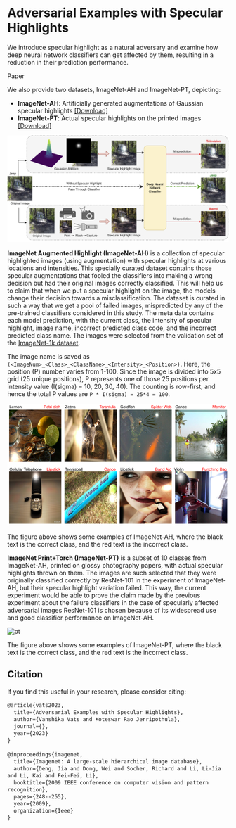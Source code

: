 # Adversarial Examples with Specular Highlights

We introduce specular highlight as a natural adversary and examine how deep neural network classifiers can get affected by them, resulting in a reduction in their prediction performance.

Paper

We also provide two datasets, ImageNet-AH and ImageNet-PT, depicting:

- **ImageNet-AH**: Artificially generated augmentations of Gaussian specular highlights [[Download]](https://drive.google.com/drive/folders/1xEwymaOZnKzOiBqqdBrurMTNIgP5ZYuk?usp=sharing)
- **ImageNet-PT**: Actual specular highlights on the printed images [[Download]](https://drive.google.com/drive/folders/14BqEKZYOWqP7Jsi4O1W18A3qucUG80oh?usp=sharing)

![teaser](assets/teaser_jeep.png)

**ImageNet Augmented Highlight (ImageNet-AH)** is a collection of specular highlighted images (using augmentation) with specular highlights at various locations and intensities. This specially curated dataset contains those specular augmentations that fooled the classifiers into making a wrong decision but had their original images correctly classified. This will help us to claim that when we put a specular highlight on the image, the models change their decision towards a misclassification. The dataset is curated in such a way that we get a pool of failed images, mispredicted by any of the pre-trained classifiers considered in this study. The meta data contains each model prediction, with the current class, the intensity of specular highlight, image name, incorrect predicted class code, and the incorrect predicted class name. The images were selected from the validation set of the [ImageNet-1k dataset](https://www.image-net.org/).

The image name is saved as ```(<ImageNum>_<Class>_<ClassName>_<Intensity>_<Position>)```. Here, the position (P) number varies from 1-100. Since the image is divided into 5x5 grid (25 unique positions), P represents one of those 25 positions per intensity value (I(sigma) = 10, 20, 30, 40). The counting is row-first, and hence the total P values are ```P * I(sigma) = 25*4 = 100```. 

![ah](assets/bbox_eg.png)

The figure above shows some examples of ImageNet-AH, where the black text is the correct class, and the red text is the incorrect class.


**ImageNet Print+Torch (ImageNet-PT)** is a subset of 10 classes from ImageNet-AH, printed on glossy photography papers, with actual specular highlights thrown on them. The images are such selected that they were originally classified correctly by ResNet-101 in the experiment of ImageNet-AH, but their specular highlight variation failed. This way, the current experiment would be able to prove the claim made by the previous experiment
about the failure classifiers in the case of specularly affected adversarial images ResNet-101 is chosen because of its widespread use and good classifier performance on ImageNet-AH.

<img src="assets/exp2_mis" alt="pt" width="200"/>


The figure above shows some examples of ImageNet-PT, where the black text is the correct class, and the red text is the incorrect class.

## Citation
If you find this useful in your research, please consider citing:
```
@article{vats2023,
  title={Adversarial Examples with Specular Highlights},
  author={Vanshika Vats and Koteswar Rao Jerripothula},
  journal={},
  year={2023}
}

@inproceedings{imagenet,
  title={Imagenet: A large-scale hierarchical image database},
  author={Deng, Jia and Dong, Wei and Socher, Richard and Li, Li-Jia and Li, Kai and Fei-Fei, Li},
  booktitle={2009 IEEE conference on computer vision and pattern recognition},
  pages={248--255},
  year={2009},
  organization={Ieee}
}

```



